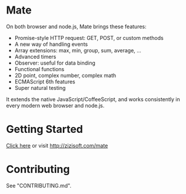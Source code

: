 # Mate

On both browser and node.js, Mate brings these features:

- Promise-style HTTP request: GET, POST, or custom methods
- A new way of handling events
- Array extensions: max, min, group, sum, average, ...
- Advanced timers
- Observer: useful for data binding
- Functional functions
- 2D point, complex number, complex math
- ECMAScript 6th features
- Super natural testing

It extends the native JavaScript/CoffeeScript, and works consistently in every modern web browser and node.js.

# Getting Started

[Click here](http://zizisoft.com/mate) or visit http://zizisoft.com/mate

# Contributing

See "CONTRIBUTING.md".
